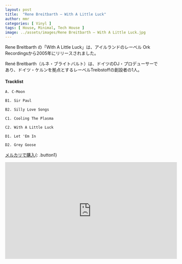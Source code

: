 ```yaml
---
layout: post
title:  "Rene Breitbarth – With A Little Luck"
author: mmr
categories: [ Vinyl ]
tags: [ House, Minimal, Tech House ]
image: ../assets/images/Rene Breitbarth – With A Little Luck.jpg
---
```


Rene Breitbarth の「With A Little Luck」は、アイルランドのレーベル Ork Recordingsから2005年にリリースされました。

René Breitbarth（ルネ・ブライトバルト）は、ドイツのDJ・プロデューサーであり、ドイツ・ケルンを拠点とするレーベルTreibstoffの創設者の1人。


#### Tracklist
```md
A. C-Moon

B1. Sir Paul

B2. Silly Love Songs

C1. Cooling The Plasma

C2. With A Little Luck

D1. Let 'Em In

D2. Grey Goose
```

[メルカリで購入](https://jp.mercari.com/item/m72520874169?afid=6142608987){: .button1}

<iframe width="560" height="315" src="https://www.youtube.com/embed/8eaeY1FhF_U?si=QD8K1LUZUEG1eDo9" title="YouTube video player" frameborder="0" allow="accelerometer; autoplay; clipboard-write; encrypted-media; gyroscope; picture-in-picture; web-share" referrerpolicy="strict-origin-when-cross-origin" allowfullscreen></iframe>